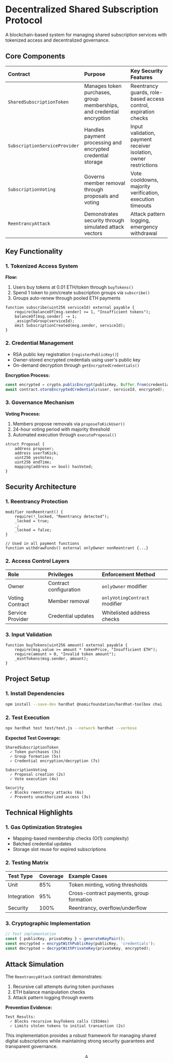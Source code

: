 

# Decentralized Shared Subscription Protocol

A blockchain-based system for managing shared subscription services with tokenized access and decentralized governance.

## Core Components

| Contract | Purpose | Key Security Features |
| :-- | :-- | :-- |
| `SharedSubscriptionToken` | Manages token purchases, group memberships, and credential encryption | Reentrancy guards, role-based access control, expiration checks |
| `SubscriptionServiceProvider` | Handles payment processing and encrypted credential storage | Input validation, payment receiver isolation, owner restrictions |
| `SubscriptionVoting` | Governs member removal through proposals and voting | Vote cooldowns, majority verification, execution timeouts |
| `ReentrancyAttack` | Demonstrates security through simulated attack vectors | Attack pattern logging, emergency withdrawal |

## Key Functionality

### 1. Tokenized Access System

**Flow:**

1. Users buy tokens at 0.01 ETH/token through `buyTokens()`
2. Spend 1 token to join/create subscription groups via `subscribe()`
3. Groups auto-renew through pooled ETH payments
```solidity
function subscribe(uint256 serviceId) external payable {
    require(balanceOf[msg.sender] >= 1, "Insufficient tokens");
    balanceOf[msg.sender] -= 1;
    _assignToGroup(serviceId); 
    emit SubscriptionCreated(msg.sender, serviceId);
}
```


### 2. Credential Management

- RSA public key registration (`registerPublicKey()`)
- Owner-stored encrypted credentials using user's public key
- On-demand decryption through `getEncryptedCredentials()`

**Encryption Process:**

```javascript
const encrypted = crypto.publicEncrypt(publicKey, Buffer.from(credentials));
await contract.storeEncryptedCredentials(user, serviceId, encrypted);
```


### 3. Governance Mechanism

**Voting Process:**

1. Members propose removals via `proposeToKickUser()`
2. 24-hour voting period with majority threshold
3. Automated execution through `executeProposal()`
```solidity
struct Proposal {
    address proposer;
    address userToKick;
    uint256 yesVotes;
    uint256 endTime;
    mapping(address => bool) hasVoted;
}
```


## Security Architecture

### 1. Reentrancy Protection

```solidity
modifier nonReentrant() {
    require(!_locked, "Reentrancy detected");
    _locked = true;
    _;
    _locked = false;
}

// Used in all payment functions
function withdrawFunds() external onlyOwner nonReentrant {...}
```


### 2. Access Control Layers

| Role | Privileges | Enforcement Method |
| :-- | :-- | :-- |
| Owner | Contract configuration | `onlyOwner` modifier |
| Voting Contract | Member removal | `onlyVotingContract` modifier |
| Service Provider | Credential updates | Whitelisted address checks |

### 3. Input Validation

```solidity
function buyTokens(uint256 amount) external payable {
    require(msg.value >= amount * tokenPrice, "Insufficient ETH");
    require(amount > 0, "Invalid token amount");
    _mintTokens(msg.sender, amount);
}
```


## Project Setup

### 1. Install Dependencies

```bash
npm install --save-dev hardhat @nomicfoundation/hardhat-toolbox chai
```


### 2. Test Execution

```bash
npx hardhat test test/test.js --network hardhat --verbose
```

**Expected Test Coverage:**

```
SharedSubscriptionToken
  ✓ Token purchases (3s)
  ✓ Group formation (5s)
  ✓ Credential encryption/decryption (7s)

SubscriptionVoting
  ✓ Proposal creation (2s)
  ✓ Vote execution (4s)

Security
  ✓ Blocks reentrancy attacks (6s)
  ✓ Prevents unauthorized access (3s)
```


## Technical Highlights

### 1. Gas Optimization Strategies

- Mapping-based membership checks (O(1) complexity)
- Batched credential updates
- Storage slot reuse for expired subscriptions


### 2. Testing Matrix

| Test Type | Coverage | Example Cases |
| :-- | :-- | :-- |
| Unit | 85% | Token minting, voting thresholds |
| Integration | 95% | Cross-contract payments, group formation |
| Security | 100% | Reentrancy, overflow/underflow |

### 3. Cryptographic Implementation

```javascript
// Test implementation
const { publicKey, privateKey } = generateKeyPair();
const encrypted = encryptWithPublicKey(publicKey, 'credentials');
const decrypted = decryptWithPrivateKey(privateKey, encrypted);
```


## Attack Simulation

The `ReentrancyAttack` contract demonstrates:

1. Recursive call attempts during token purchases
2. ETH balance manipulation checks
3. Attack pattern logging through events

**Prevention Evidence:**

```text
Test Results:
  ✓ Blocks recursive buyTokens calls (1934ms)
  ✓ Limits stolen tokens to initial transaction (2s)
```

This implementation provides a robust framework for managing shared digital subscriptions while maintaining strong security guarantees and transparent governance.

<div style="text-align: center">⁂</div>







